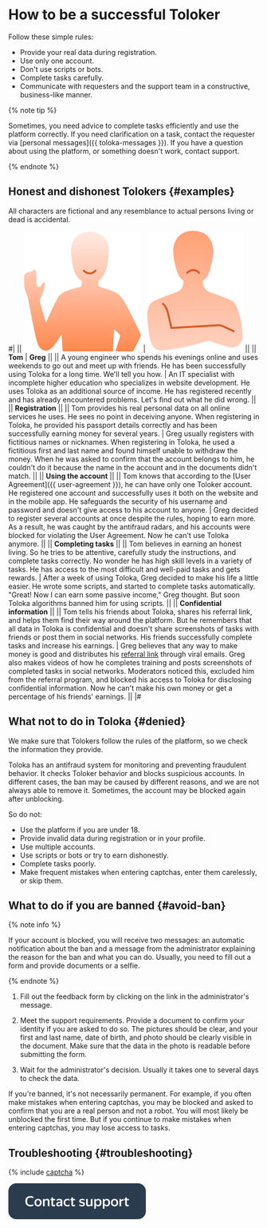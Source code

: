 # How to be a successful Toloker

Follow these simple rules:

- Provide your real data during registration.
- Use only one account.
- Don't use scripts or bots.
- Complete tasks carefully.
- Communicate with requesters and the support team in a constructive, business-like manner.
  
{% note tip %}

Sometimes, you need advice to complete tasks efficiently and use the platform correctly. If you need clarification on a task, contact the requester via [personal messages]({{ toloka-messages }}). If you have a question about using the platform, or something doesn't work, contact support.

{% endnote %}

## Honest and dishonest Tolokers {#examples}

All characters are fictional and any resemblance to actual persons living or dead is accidental.

#|
|| ![](../_assets/good_annotator.svg)  |  ![](../_assets/bad_annotator.svg) ||
|| **Tom** | **Greg** ||
|| A young engineer who spends his evenings online and uses weekends to go out and meet up with friends. He has been successfully using Toloka for a long time. We'll tell you how.	| An IT specialist with incomplete higher education who specializes in website development. He uses Toloka as an additional source of income. He has registered recently and has already encountered problems. Let's find out what he did wrong. ||
|| **Registration** ||
|| Tom provides his real personal data on all online services he uses. He sees no point in deceiving anyone. When registering in Toloka, he provided his passport details correctly and has been successfully earning money for several years. | Greg usually registers with fictitious names or nicknames. When registering in Toloka, he used a fictitious first and last name and found himself unable to withdraw the money. When he was asked to confirm that the account belongs to him, he couldn't do it because the name in the account and in the documents didn't match. ||
|| **Using the account** ||
|| Tom knows that according to the [User Agreement]({{ user-agreement }}), he can have only one Toloker account. He registered one account and successfully uses it both on the website and in the mobile app. He safeguards the security of his username and password and doesn't give access to his account to anyone. | Greg decided to register several accounts at once despite the rules, hoping to earn more. As a result, he was caught by the antifraud radars, and his accounts were blocked for violating the User Agreement. Now he can't use Toloka anymore. ||
|| **Completing tasks** ||
|| Tom believes in earning an honest living. So he tries to be attentive, carefully study the instructions, and complete tasks correctly. No wonder he has high skill levels in a variety of tasks. He has access to the most difficult and well-paid tasks and gets rewards. | After a week of using Toloka, Greg decided to make his life a little easier. He wrote some scripts, and started to complete tasks automatically. "Great! Now I can earn some passive income," Greg thought. But soon Toloka algorithms banned him for using scripts. ||
|| **Confidential information** ||
|| Tom tells his friends about Toloka, shares his referral link, and helps them find their way around the platform. But he remembers that all data in Toloka is confidential and doesn't share screenshots of tasks with friends or post them in social networks. His friends successfully complete tasks and increase his earnings. | Greg believes that any way to make money is good and distributes his [referral link](./referal.md) through viral emails. Greg also makes videos of how he completes training and posts screenshots of completed tasks in social networks. Moderators noticed this, excluded him from the referral program, and blocked his access to Toloka for disclosing confidential information. Now he can't make his own money or get a percentage of his friends' earnings. ||
|#

## What not to do in Toloka {#denied}
We make sure that Tolokers follow the rules of the platform, so we check the information they provide.

Toloka has an antifraud system for monitoring and preventing fraudulent behavior. It checks Toloker behavior and blocks suspicious accounts. In different cases, the ban may be caused by different reasons, and we are not always able to remove it. Sometimes, the account may be blocked again after unblocking.

So do not:

- Use the platform if you are under 18.
- Provide invalid data during registration or in your profile.
- Use multiple accounts.
- Use scripts or bots or try to earn dishonestly.
- Complete tasks poorly.
- Make frequent mistakes when entering captchas, enter them carelessly, or skip them.

## What to do if you are banned {#avoid-ban}

{% note info %}

If your account is blocked, you will receive two messages: an automatic notification about the ban and a message from the administrator explaining the reason for the ban and what you can do. Usually, you need to fill out a form and provide documents or a selfie.

{% endnote %}

1. Fill out the feedback form by clicking on the link in the administrator's message.
 
1. Meet the support requirements. Provide a document to confirm your identity if you are asked to do so. The pictures should be clear, and your first and last name, date of birth, and photo should be clearly visible in the document. Make sure that the data in the photo is readable before submitting the form.

1. Wait for the administrator's decision. Usually it takes one to several days to check the data.

If you're banned, it's not necessarily permanent. For example, if you often make mistakes when entering captchas, you may be blocked and asked to confirm that you are a real person and not a robot. You will most likely be unblocked the first time. But if you continue to make mistakes when entering captchas, you may lose access to tasks.

## Troubleshooting {#troubleshooting}

{% include [captcha](./_includes/captcha.md) %} 

[![](../_assets/buttons/contact-support.svg)](troubleshooting/troubleshooting.md#not_working_properly)
